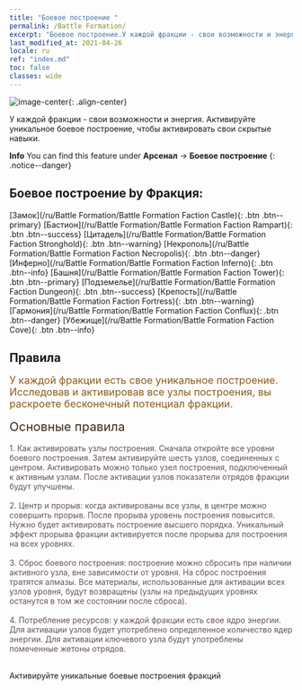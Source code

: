 ```yaml
---
title: "Боевое построение "
permalink: /Battle Formation/
excerpt: "Боевое построение.У каждой фракции - свои возможности и энергия. Активируйте уникальное боевое построение, чтобы активировать свои скрытые навыки."
last_modified_at: 2021-04-26
locale: ru
ref: "index.md"
toc: false
classes: wide
---
```


![image-center](/images/newBattleFormation.jpg){: .align-center}

  У каждой фракции - свои возможности и энергия. Активируйте уникальное боевое построение, чтобы активировать свои скрытые навыки.

**Info** You can find this feature under **Арсенал** -> **Боевое построение** 
{: .notice--danger}

## Боевое построение by Фракция: 

  [Замок](/ru/Battle Formation/Battle Formation Faction Castle){: .btn .btn--primary} [Бастион](/ru/Battle Formation/Battle Formation Faction Rampart){: .btn .btn--success} [Цитадель](/ru/Battle Formation/Battle Formation Faction Stronghold){: .btn .btn--warning} [Некрополь](/ru/Battle Formation/Battle Formation Faction Necropolis){: .btn .btn--danger} [Инферно](/ru/Battle Formation/Battle Formation Faction Inferno){: .btn .btn--info} [Башня](/ru/Battle Formation/Battle Formation Faction Tower){: .btn .btn--primary} [Подземелье](/ru/Battle Formation/Battle Formation Faction Dungeon){: .btn .btn--success} [Крепость](/ru/Battle Formation/Battle Formation Faction Fortress){: .btn .btn--warning} [Гармония](/ru/Battle Formation/Battle Formation Faction Conflux){: .btn .btn--danger} [Убежище](/ru/Battle Formation/Battle Formation Faction Cove){: .btn .btn--info} 

## Правила

  <span style="color: #8a5c1d;font-size:18px">У каждой фракции есть свое уникальное построение. Исследовав и активировав все узлы построения, вы раскроете бесконечный потенциал фракции. </span><br/><span style="color: #ffffff"> </span><br/><span style="color: #3c2a1e;font-size:22px">Основные правила</span><br/><span style="color: #ffffff;font-size:6px"> </span><br/><span style="color: #645252">1. Как активировать узлы построения. Сначала откройте все уровни боевого построения. Затем активируйте шесть узлов, соединенных с центром. Активировать можно только узел построения, подключенный к активным узлам. После активации узлов показатели отрядов фракции будут улучшены. </span><br/><span style="color: #ffffff;font-size:6px"> </span><br/><span style="color: #645252">2. Центр и прорыв: когда активированы все узлы, в центре можно совершить прорыв. После прорыва уровень построения повысится. Нужно будет активировать построение высшего порядка. Уникальный эффект прорыва фракции активируется после прорыва для построения на всех уровнях. </span><br/><span style="color: #ffffff;font-size:6px"> </span><br/><span style="color: #645252">3. Сброс боевого построения: построение можно сбросить при наличии активного узла, вне зависимости от уровня. На сброс построения тратятся алмазы. Все материалы, использованные для активации всех узлов уровня, будут возвращены (узлы на предыдущих уровнях останутся в том же состоянии после сброса). </span><br/><span style="color: #ffffff;font-size:6px"> </span><br/><span style="color: #645252">4. Потребление ресурсов: у каждой фракции есть свое ядро энергии. Для активации узлов будет употреблено определенное количество ядер энергии. Для активации ключевого узла будут употреблены помеченные жетоны отрядов.</span>

<br/>  Активируйте уникальные боевые построения фракций

<br/>